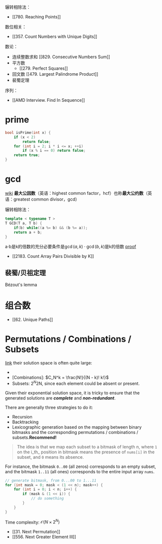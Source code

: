 辗转相除法：
- [[780. Reaching Points]]

数位相关：
- [[357. Count Numbers with Unique Digits]]

数论：
- 连续整数求和 [[829. Consecutive Numbers Sum]]
- 平方数
	- [[279. Perfect Squares]]
- 回文数 [[479. Largest Palindrome Product]]
- 裴蜀定理

序列：
- [[AMD Interview. Find In Sequence]]


# prime
```cpp
bool isPrime(int x) {
	if (x < 2)
		return false;
	for (int i = 2; i * i <= x; ++i)
		if (x % i == 0) return false;
	return true;
}
```
# gcd
[wiki](https://zh.wikipedia.org/wiki/%E6%9C%80%E5%A4%A7%E5%85%AC%E5%9B%A0%E6%95%B8)
**最大公因数**（英语：highest common factor，hcf）也称**最大公约数**（英语：greatest common divisor，gcd）

辗转相除法：
```cpp
template < typename T >
T GCD(T a, T b) {
	if(b) while((a %= b) && (b %= a));
	return a + b;
}
```

a⋅b是k的倍数的充分必要条件是$\gcd(a, k) \cdot \gcd(b, k)$是k的倍数 [proof](https://leetcode-cn.com/problems/count-array-pairs-divisible-by-k/solution/an-zui-da-gong-yue-shu-fen-lei-fu-za-du-8pq92/)

- [[2183. Count Array Pairs Divisible by K]]

## 裴蜀/贝祖定理
Bézout's lemma


# 组合数
- [[62. Unique Paths]]

# Permutations / Combinations / Subsets
[link](https://leetcode.com/problems/subsets/solution/)
their solution space is often quite large:
-   [Permutations]: N!
-   [Combinations]: $C_N^k = \frac{N!}{(N - k)! k!}$
-   Subsets: $2^N$2N, since each element could be absent or present.

Given their exponential solution space, it is tricky to ensure that the generated solutions are _**complete**_ and _**non-redundant**_.

There are generally three strategies to do it:
-   Recursion
-   Backtracking
-   Lexicographic generation based on the mapping between binary bitmasks and the corresponding permutations / combinations / subsets.**Recommend!**

> The idea is that we map each subset to a bitmask of length n, where `1` on the i_th_ position in bitmask means the presence of `nums[i]` in the subset, and `0` means its absence.

For instance, the bitmask `0..00` (all zeros) corresponds to an empty subset, and the bitmask `1..11` (all ones) corresponds to the entire input array `nums`.

```cpp
// generate bitmask, from 0...00 to 1...11
for (int mask = 0; mask < (1 << n); mask++) {
	for (int i = 0; i < n; i++) {
		if (mask & (1 << i)) {
			// do something
		}
	}
}
```
Time complexity: $\mathcal{O}(N \times 2^N)$ 

- [[31. Next Permutation]]
- [[556. Next Greater Element III]]